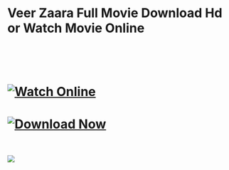 # Veer Zaara Full Movie Download Hd or Watch Movie Online <br><br><center>
&ensp;&ensp;&ensp;&ensp;&ensp;&ensp;&ensp;&ensp;&ensp;&ensp;&ensp;&ensp;&ensp;&ensp;&ensp;&ensp;
# [![Watch Online](https://img.shields.io/badge/Watch%20Online-🎬-blue?style=for-the-badge)](https://bit.ly/veerzara1)&ensp;&ensp;
# [![Download Now](https://img.shields.io/badge/Download%20Now-⬇️-orange?style=for-the-badge)](https://bit.ly/veerzara1)


<br><br>
<a href="https://bit.ly/veerzara1" rel="nofollow">
  <img src="https://i.postimg.cc/Cxdw16pq/68747470733a2f2f62616e676c617264696172792e636f6d2f77702d636f6e74656e742f75706c6f6164732f323032342f30.gif">
</a></center>
